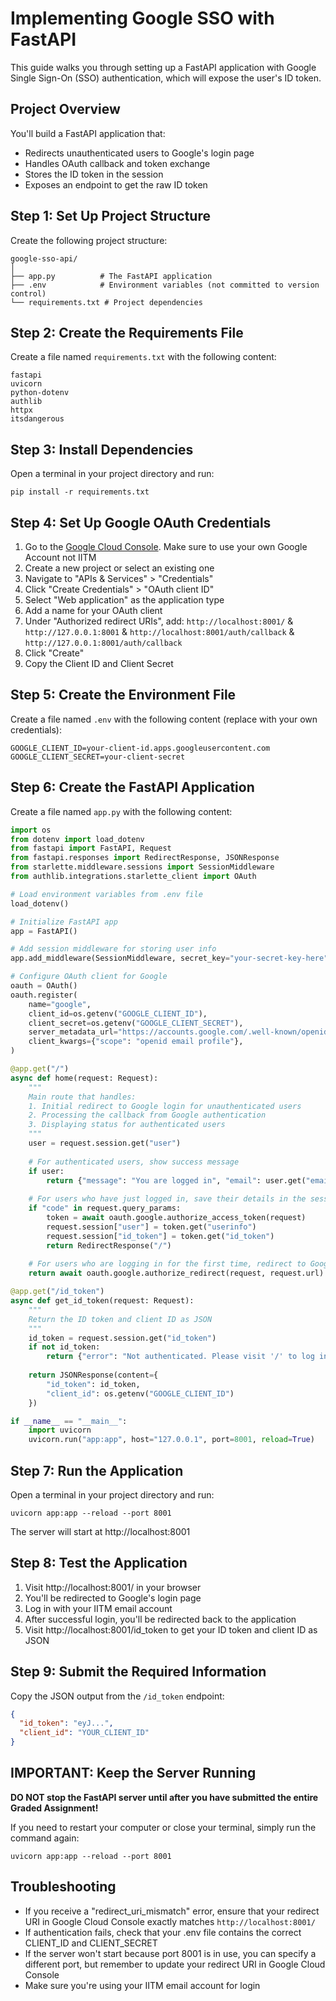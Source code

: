 # Implementing Google SSO with FastAPI

This guide walks you through setting up a FastAPI application with Google Single Sign-On (SSO) authentication, which will expose the user's ID token.

## Project Overview

You'll build a FastAPI application that:
- Redirects unauthenticated users to Google's login page
- Handles OAuth callback and token exchange
- Stores the ID token in the session
- Exposes an endpoint to get the raw ID token

## Step 1: Set Up Project Structure

Create the following project structure:

```
google-sso-api/
│
├── app.py          # The FastAPI application
├── .env            # Environment variables (not committed to version control)
└── requirements.txt # Project dependencies
```

## Step 2: Create the Requirements File

Create a file named `requirements.txt` with the following content:

```
fastapi
uvicorn
python-dotenv
authlib
httpx
itsdangerous
```

## Step 3: Install Dependencies

Open a terminal in your project directory and run:

```
pip install -r requirements.txt
```

## Step 4: Set Up Google OAuth Credentials

1. Go to the [Google Cloud Console](https://console.cloud.google.com/). Make sure to use your own Google Account not IITM
2. Create a new project or select an existing one
3. Navigate to "APIs & Services" > "Credentials"
4. Click "Create Credentials" > "OAuth client ID"
5. Select "Web application" as the application type
6. Add a name for your OAuth client
7. Under "Authorized redirect URIs", add: `http://localhost:8001/` & `http://127.0.0.1:8001` & `http://localhost:8001/auth/callback` & `http://127.0.0.1:8001/auth/callback`
8. Click "Create"
9. Copy the Client ID and Client Secret

## Step 5: Create the Environment File

Create a file named `.env` with the following content (replace with your own credentials):

```
GOOGLE_CLIENT_ID=your-client-id.apps.googleusercontent.com
GOOGLE_CLIENT_SECRET=your-client-secret
```

## Step 6: Create the FastAPI Application

Create a file named `app.py` with the following content:

```python
import os
from dotenv import load_dotenv
from fastapi import FastAPI, Request
from fastapi.responses import RedirectResponse, JSONResponse
from starlette.middleware.sessions import SessionMiddleware
from authlib.integrations.starlette_client import OAuth

# Load environment variables from .env file
load_dotenv()

# Initialize FastAPI app
app = FastAPI()

# Add session middleware for storing user info
app.add_middleware(SessionMiddleware, secret_key="your-secret-key-here")

# Configure OAuth client for Google
oauth = OAuth()
oauth.register(
    name="google",
    client_id=os.getenv("GOOGLE_CLIENT_ID"),
    client_secret=os.getenv("GOOGLE_CLIENT_SECRET"),
    server_metadata_url="https://accounts.google.com/.well-known/openid-configuration",
    client_kwargs={"scope": "openid email profile"},
)

@app.get("/")
async def home(request: Request):
    """
    Main route that handles:
    1. Initial redirect to Google login for unauthenticated users
    2. Processing the callback from Google authentication
    3. Displaying status for authenticated users
    """
    user = request.session.get("user")
    
    # For authenticated users, show success message
    if user:
        return {"message": "You are logged in", "email": user.get("email")}
    
    # For users who have just logged in, save their details in the session
    if "code" in request.query_params:
        token = await oauth.google.authorize_access_token(request)
        request.session["user"] = token.get("userinfo")
        request.session["id_token"] = token.get("id_token")
        return RedirectResponse("/")
    
    # For users who are logging in for the first time, redirect to Google login
    return await oauth.google.authorize_redirect(request, request.url)

@app.get("/id_token")
async def get_id_token(request: Request):
    """
    Return the ID token and client ID as JSON
    """
    id_token = request.session.get("id_token")
    if not id_token:
        return {"error": "Not authenticated. Please visit '/' to log in first."}
    
    return JSONResponse(content={
        "id_token": id_token,
        "client_id": os.getenv("GOOGLE_CLIENT_ID")
    })

if __name__ == "__main__":
    import uvicorn
    uvicorn.run("app:app", host="127.0.0.1", port=8001, reload=True)
```

## Step 7: Run the Application

Open a terminal in your project directory and run:

```
uvicorn app:app --reload --port 8001
```

The server will start at http://localhost:8001

## Step 8: Test the Application

1. Visit http://localhost:8001/ in your browser
2. You'll be redirected to Google's login page
3. Log in with your IITM email account
4. After successful login, you'll be redirected back to the application
5. Visit http://localhost:8001/id_token to get your ID token and client ID as JSON

## Step 9: Submit the Required Information

Copy the JSON output from the `/id_token` endpoint:

```json
{
  "id_token": "eyJ...",
  "client_id": "YOUR_CLIENT_ID"
}
```

## IMPORTANT: Keep the Server Running

**DO NOT stop the FastAPI server until after you have submitted the entire Graded Assignment!**

If you need to restart your computer or close your terminal, simply run the command again:

```
uvicorn app:app --reload --port 8001
```

## Troubleshooting

- If you receive a "redirect_uri_mismatch" error, ensure that your redirect URI in Google Cloud Console exactly matches `http://localhost:8001/`
- If authentication fails, check that your .env file contains the correct CLIENT_ID and CLIENT_SECRET
- If the server won't start because port 8001 is in use, you can specify a different port, but remember to update your redirect URI in Google Cloud Console
- Make sure you're using your IITM email account for login
